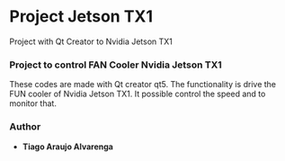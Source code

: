 # Project Jetson TX1

Project with Qt Creator to Nvidia Jetson TX1


### Project to control FAN Cooler Nvidia Jetson TX1 

These codes are made with Qt creator qt5. The functionality is drive the FUN cooler of Nvidia Jetson TX1. It possible control the speed and to monitor that.


### Author
* **Tiago Araujo Alvarenga**


